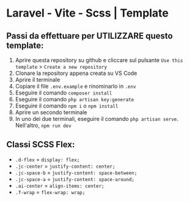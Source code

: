 <h1>Laravel - Vite - Scss | Template</h1>

<h2>Passi da effettuare per UTILIZZARE questo template:</h2>

1. Aprire questa repository su github e cliccare sul pulsante `Use this template` > `Create a new repository`
2. Clonare la repository appena creata su VS Code
3. Aprire il terminale
4. Copiare il file `.env.example` e rinominarlo in `.env`
5. Eseguire il comando `composer install`
6. Eseguire il comando `php artisan key:generate`
7. Eseguire il comando `npm i` o `npm install`
8. Aprire un secondo terminale
9. In uno dei due terminali, eseguire il comando `php artisan serve`. Nell'altro, `npm run dev`

<h2>Classi SCSS Flex:</h2>

- `.d-flex` = `display: flex;`
- `.jc-center` = `justify-content: center;`
- `.jc-space-b` = `justify-content: space-between;`
- `.jc-space-a` = `justify-content: space-around;`
- `.ai-center` = `align-items: center;`
- `.f-wrap` = `flex-wrap: wrap;`